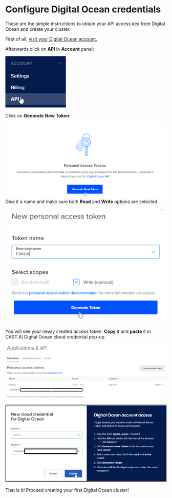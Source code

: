 # Configure Digital Ocean credentials

These are the simple instructions to obtain your API access key from Digital Ocean and create your cluster.

First of all, [visit your Digital Ocean account.](https://cloud.digitalocean.com/)

Afterwards click on **API** in **Account** panel:

![do-1](configuring-do-credentials/do-1.png)

Click on **Generate New Token**:

![do-2](configuring-do-credentials/do-2.png)
Give it a name and make sure both **Read** and **Write** options are selected:

![do-3](configuring-do-credentials/do-3.png)

You will see your newly created access token. **Copy** it and **paste** it in CAST.AI Digital Ocean cloud credential pop-up.

![do-4](configuring-do-credentials/do-4.png)

![do-5](configuring-do-credentials/do-5.png)

That is it! Proceed creating your first Digital Ocean cluster!
